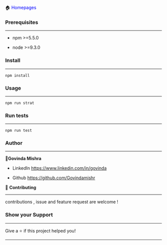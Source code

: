 :house:    <font color='Blue'>Homepages</font>

### **Prerequisites**
-----

- npm  >=5.5.0

- node >=9.3.0


### **Install**
----
```
npm install
```

### **Usage**

---

```
npm run strat
```

### **Run tests**

----
```
npm run test
```

### **Author**

-----

:bust_in_silhouette:**Govinda Mishra**

- LinkedIn    <https://www.linkedin.com/in/govinda>


- Github <https://github.com/Govindamishr>

:handshake: **Contributing**
*****
contributions , issue and feature request are welcome !

### **Show your Support** 
****
Give  a :star: if this project helped you!

****






